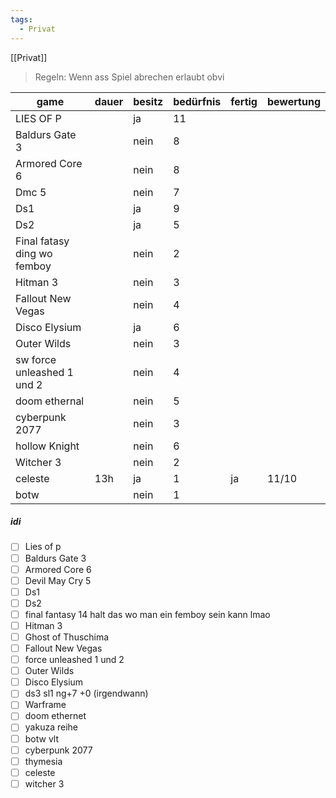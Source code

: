 ```yaml
---
tags:
  - Privat
---
```

[[Privat]]

> Regeln: Wenn ass Spiel abrechen erlaubt obvi

| game | dauer | besitz | bedürfnis | fertig | bewertung |
| ---- | ---- | ---- | ---- | ---- | ---- |
| LIES OF P |  | ja | 11 |  |  |
| Baldurs Gate 3 |  | nein | 8 |  |  |
| Armored Core 6 |  | nein | 8 |  |  |
| Dmc 5 |  | nein | 7 |  |  |
| Ds1 |  | ja | 9 |  |  |
| Ds2 |  | ja | 5 |  |  |
| Final fatasy ding wo femboy |  | nein | 2 |  |  |
| Hitman 3 |  | nein | 3 |  |  |
| Fallout New Vegas |  | nein | 4 |  |  |
| Disco Elysium |  | ja | 6 |  |  |
| Outer Wilds |  | nein | 3 |  |  |
| sw force unleashed 1 und 2 |  | nein | 4 |  |  |
| doom ethernal |  | nein | 5 |  |  |
| cyberpunk 2077 |  | nein | 3 |  |  |
| hollow Knight |  | nein | 6 |  |  |
| Witcher 3 |  | nein | 2 |  |  |
| celeste | 13h | ja | 1 | ja | 11/10 |
| botw |  | nein | 1 |  |  |


##### idi
- [ ] Lies of p
- [ ] Baldurs Gate 3
- [ ] Armored Core 6
- [ ] Devil May Cry 5
- [ ] Ds1
- [ ] Ds2
- [ ] final fantasy 14 halt das wo man ein femboy sein kann lmao
- [ ] Hitman 3
- [ ] Ghost of Thuschima
- [ ] Fallout New Vegas
- [ ] force unleashed 1 und 2
- [ ] Outer Wilds
- [ ] Disco Elysium
- [ ] ds3 sl1 ng+7 +0 (irgendwann)
- [ ] Warframe
- [ ] doom ethernet
- [ ] yakuza reihe
- [ ] botw vlt
- [ ] cyberpunk 2077
- [ ] thymesia
- [ ] celeste
- [ ] witcher 3